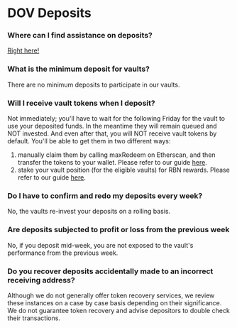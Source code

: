 # DOV Deposits

### Where can I find assistance on deposits?

[Right here!](../theta-vault/user-guides/how-to-deposit.md)

### What is the minimum deposit for vaults?

There are no minimum deposits to participate in our vaults.

### Will I receive vault tokens when I deposit?

Not immediately; you'll have to wait for the following Friday for the vault to use your deposited funds. In the meantime they will remain queued and NOT invested. And even after that, you will NOT receive vault tokens by default. You'll be able to get them in two different ways:

1. manually claim them by calling maxRedeem on Etherscan, and then transfer the tokens to your wallet. Please refer to our guide [here](../theta-vault/user-guides/how-to-transfer-vault-positions.md).&#x20;
2. stake your vault position (for the eligible vaults) for RBN rewards. Please refer to our guide [here](../theta-vault/user-guides/how-to-stake-unstake-vault-shares-and-claim-rewards.md).

### Do I have to confirm and redo my deposits every week?

No, the vaults re-invest your deposits on a rolling basis.

### Are deposits subjected to profit or loss from the previous week

No, if you deposit mid-week, you are not exposed to the vault's performance from the previous week.

### Do you recover deposits accidentally made to an incorrect receiving address?

Although we do not generally offer token recovery services, we review these instances on a case by case basis depending on their significance. We do not guarantee token recovery and advise depositors to double check their transactions.
